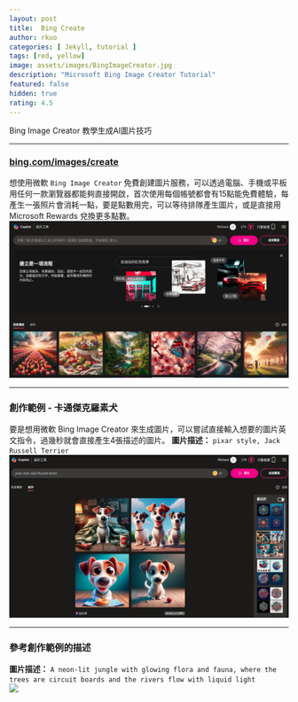 ```yaml
---
layout: post
title:  Bing Create
author: rkuo
categories: [ Jekyll, tutorial ]
tags: [red, yellow]
image: assets/images/BingImageCreator.jpg
description: "Microsoft Bing Image Creator Tutorial"
featured: false
hidden: true
rating: 4.5
---
```


Bing Image Creator 教學生成AI圖片技巧

---
### [bing.com/images/create](https://www.bing.com/images/create)
想使用微軟 `Bing Image Creator` 免費創建圖片服務，可以透過電腦、手機或平板用任何一款瀏覽器都能夠直接開啟，首次使用每個帳號都會有15點能免費體驗，每產生一張照片會消耗一點，要是點數用完，可以等待排隊產生圖片，或是直接用 Microsoft Rewards 兌換更多點數。
![](https://github.com/rkuo2000/GenAI-projects/blob/master/assets/images/bingcreate_homepage.png?raw=true)


---
### 創作範例 - 卡通傑克羅素犬
要是想用微軟 Bing Image Creator 來生成圖片，可以嘗試直接輸入想要的圖片英文指令，過幾秒就會直接產生4張描述的圖片。
**圖片描述：** `pixar style, Jack Russell Terrier`<br>
![](https://github.com/rkuo2000/GenAI-projects/blob/master/assets/images/bingcreate_pixar_style_Jack_Russell_Terrier.png?raw=true)

---
### 參考創作範例的描述
**圖片描述：** `A neon-lit jungle with glowing flora and fauna, where the trees are circuit boards and the rivers flow with liquid light`<br>
![](https://th.bing.com/th/id/OIG1.wQ7nqzXG6LLji1s3MrOP?pid=ImgGn)

